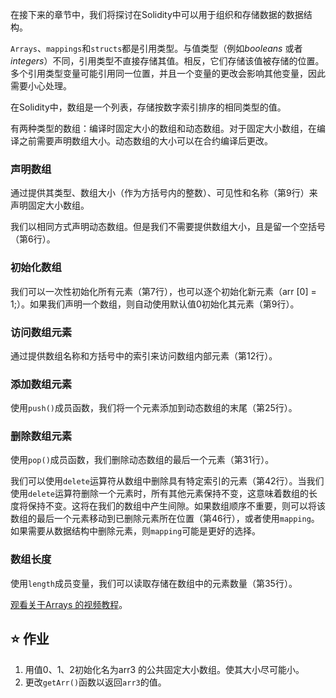 在接下来的章节中，我们将探讨在Solidity中可以用于组织和存储数据的数据结构。

`Arrays`、`mappings`和`structs`都是引用类型。与值类型（例如*booleans* 或者 *integers*）不同，引用类型不直接存储其值。相反，它们存储该值被存储的位置。多个引用类型变量可能引用同一位置，并且一个变量的更改会影响其他变量，因此需要小心处理。

在Solidity中，数组是一个列表，存储按数字索引排序的相同类型的值。

有两种类型的数组：编译时固定大小的数组和动态数组。对于固定大小数组，在编译之前需要声明数组大小。动态数组的大小可以在合约编译后更改。

### 声明数组
通过提供其类型、数组大小（作为方括号内的整数）、可见性和名称（第9行）来声明固定大小数组。

我们以相同方式声明动态数组。但是我们不需要提供数组大小，且是留一个空括号（第6行）。

### 初始化数组
我们可以一次性初始化所有元素（第7行），也可以逐个初始化新元素（arr [0] = 1;）。如果我们声明一个数组，则自动使用默认值0初始化其元素（第9行）。

### 访问数组元素
通过提供数组名称和方括号中的索引来访问数组内部元素（第12行）。

### 添加数组元素
使用`push()`成员函数，我们将一个元素添加到动态数组的末尾（第25行）。

### 删除数组元素
使用`pop()`成员函数，我们删除动态数组的最后一个元素（第31行）。

我们可以使用`delete`运算符从数组中删除具有特定索引的元素（第42行）。当我们使用`delete`运算符删除一个元素时，所有其他元素保持不变，这意味着数组的长度将保持不变。这将在我们的数组中产生间隙。如果数组顺序不重要，则可以将该数组的最后一个元素移动到已删除元素所在位置（第46行），或者使用`mapping`。如果需要从数据结构中删除元素，则`mapping`可能是更好的选择。

### 数组长度
使用`length`成员变量，我们可以读取存储在数组中的元素数量（第35行）。

<a href="https://www.youtube.com/watch?v=vTxxCbwMPwo" target="_blank">观看关于Arrays 的视频教程</a>。

## ⭐️ 作业
1. 用值0、1、2初始化名为arr3 的公共固定大小数组。使其大小尽可能小。
2. 更改`getArr()`函数以返回`arr3`的值。